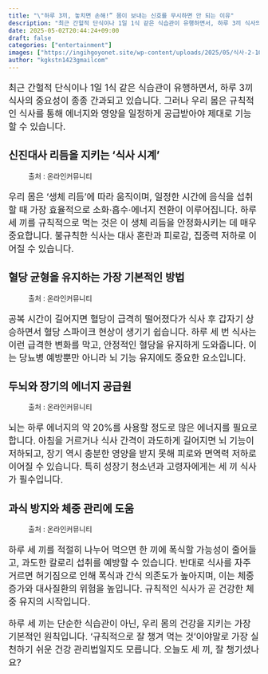```yaml
---
title: "\"하루 3끼, 놓치면 손해!” 몸이 보내는 신호를 무시하면 안 되는 이유"
description: "최근 간헐적 단식이나 1일 1식 같은 식습관이 유행하면서, 하루 3끼 식사의 중요성이 종종 간과되고 있습니다. 그러나 우리 몸은 규칙적인 식사를 통해 에너지와 영양을 일정하게 공급받아야 제대로 기능할 수 있습니다."
date: 2025-05-02T20:44:24+09:00
draft: false
categories: ["entertainment"]
images: ["https://ingihgoyonet.site/wp-content/uploads/2025/05/식사-2-1024x819.jpg", "https://ingihgoyonet.site/wp-content/uploads/2025/05/혈당관리-1024x683.jpg", "https://ingihgoyonet.site/wp-content/uploads/2025/05/두뇌-1024x683.jpg", "https://ingihgoyonet.site/wp-content/uploads/2025/05/체중-1024x684.jpg"]
author: "kgkstn1423gmailcom"
---
```


<p style="font-size:18px">최근 간헐적 단식이나 1일 1식 같은 식습관이 유행하면서, 하루 3끼 식사의 중요성이 종종 간과되고 있습니다. 그러나 우리 몸은 규칙적인 식사를 통해 에너지와 영양을 일정하게 공급받아야 제대로 기능할 수 있습니다.</p> <h2 >신진대사 리듬을 지키는 ‘식사 시계’</h2> <figure ><img src="https://ingihgoyonet.site/wp-content/uploads/2025/05/식사-2-1024x819.jpg" alt="" style="aspect-ratio:16/9;object-fit:cover"/><figcaption >출처 : 온라인커뮤니티</figcaption></figure> <p style="font-size:18px">우리 몸은 ‘생체 리듬’에 따라 움직이며, 일정한 시간에 음식을 섭취할 때 가장 효율적으로 소화·흡수·에너지 전환이 이루어집니다. 하루 세 끼를 규칙적으로 먹는 것은 이 생체 리듬을 안정화시키는 데 매우 중요합니다. 불규칙한 식사는 대사 혼란과 피로감, 집중력 저하로 이어질 수 있습니다.</p> <h2 >혈당 균형을 유지하는 가장 기본적인 방법</h2> <figure ><img src="https://ingihgoyonet.site/wp-content/uploads/2025/05/혈당관리-1024x683.jpg" alt="" style="aspect-ratio:16/9;object-fit:cover"/><figcaption >출처 : 온라인커뮤니티</figcaption></figure> <p style="font-size:18px">공복 시간이 길어지면 혈당이 급격히 떨어졌다가 식사 후 갑자기 상승하면서 혈당 스파이크 현상이 생기기 쉽습니다. 하루 세 번 식사는 이런 급격한 변화를 막고, 안정적인 혈당을 유지하게 도와줍니다. 이는 당뇨병 예방뿐만 아니라 뇌 기능 유지에도 중요한 요소입니다.</p> <h2 >두뇌와 장기의 에너지 공급원</h2> <figure ><img src="https://ingihgoyonet.site/wp-content/uploads/2025/05/두뇌-1024x683.jpg" alt="" style="aspect-ratio:16/9;object-fit:cover"/><figcaption >출처 : 온라인커뮤니티</figcaption></figure> <p style="font-size:18px">뇌는 하루 에너지의 약 20%를 사용할 정도로 많은 에너지를 필요로 합니다. 아침을 거르거나 식사 간격이 과도하게 길어지면 뇌 기능이 저하되고, 장기 역시 충분한 영양을 받지 못해 피로와 면역력 저하로 이어질 수 있습니다. 특히 성장기 청소년과 고령자에게는 세 끼 식사가 필수입니다.</p> <h2 >과식 방지와 체중 관리에 도움</h2> <figure ><img src="https://ingihgoyonet.site/wp-content/uploads/2025/05/체중-1024x684.jpg" alt="" style="aspect-ratio:16/9;object-fit:cover"/><figcaption >출처 : 온라인커뮤니티</figcaption></figure> <p style="font-size:18px">하루 세 끼를 적절히 나누어 먹으면 한 끼에 폭식할 가능성이 줄어들고, 과도한 칼로리 섭취를 예방할 수 있습니다. 반대로 식사를 자주 거르면 허기짐으로 인해 폭식과 간식 의존도가 높아지며, 이는 체중 증가와 대사질환의 위험을 높입니다. 규칙적인 식사가 곧 건강한 체중 유지의 시작입니다.</p> <p style="font-size:18px">하루 세 끼는 단순한 식습관이 아닌, 우리 몸의 건강을 지키는 가장 기본적인 원칙입니다. ‘규칙적으로 잘 챙겨 먹는 것’이야말로 가장 실천하기 쉬운 건강 관리법일지도 모릅니다. 오늘도 세 끼, 잘 챙기셨나요?</p>